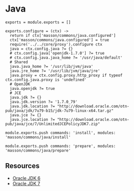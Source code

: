 
# Java

    exports = module.exports = []
    
    exports.configure = (ctx) ->
      return if ctx['masson/commons/java.configured']
      ctx['masson/commons/java.configured'] = true
      require('../../core/proxy').configure ctx
      java = ctx.config.java ?= {}
      # ctx.config.java['openjdk-1.7.0'] ?= true
      # ctx.config.java.java_home ?= '/usr/java/default'
      # Shared
      java.java_home ?= '/usr/lib/jvm/java'
      java.jre_home ?= '/usr/lib/jvm/java/jre'
      java.proxy = ctx.config.proxy.http_proxy if typeof ctx.config.java.proxy is 'undefined'
      # OpenJDK
      java.openjdk ?= true
      # JCE
      java.jdk ?= {}
      java.jdk.version ?= '1.7.0_79'
      java.jdk.location ?= "http://download.oracle.com/otn-pub/java/jdk/7u79-b15/jdk-7u79-linux-x64.tar.gz"
      java.jce ?= {}
      java.jce.location ?= "http://download.oracle.com/otn-pub/java/jce/7/UnlimitedJCEPolicyJDK7.zip"

    module.exports.push commands: 'install', modules: 'masson/commons/java/install'

    module.exports.push commands: 'prepare', modules: 'masson/commons/java/prepare'

## Resources

*   [Oracle JDK 6](http://www.oracle.com/technetwork/java/javasebusiness/downloads/java-archive-downloads-javase6-419409.html#jdk-6u45-oth-JPR)
*   [Oracle JDK 7](http://www.oracle.com/technetwork/java/javase/downloads/jdk7-downloads-1880260.html)
      
